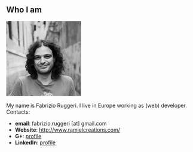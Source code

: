 ## Who I am
<img src="img/fabri-3avatar.jpg" alt="Fabrizio's picture" class="picture" />

My name is Fabrizio Ruggeri. I live in Europe working as (web) developer.
Contacts:
 - **email**: fabrizio.ruggeri [at] gmail.com
 - **Website**: <http://www.ramielcreations.com/>
 - **G+**: [profile](https://plus.google.com/u/0/+FabrizioRuggeri/)
 - **LinkedIn**: [profile](https://www.linkedin.com/pub/fabrizio-ruggeri/62/b61/7aa)